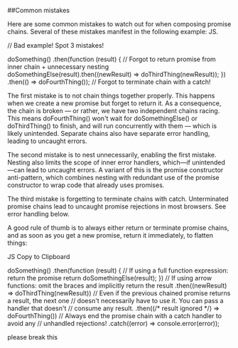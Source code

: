 ##Common mistakes

Here are some common mistakes to watch out for when composing promise chains. Several of these mistakes manifest in the following example:
JS.

// Bad example! Spot 3 mistakes!

doSomething()
  .then(function (result) {
    // Forgot to return promise from inner chain + unnecessary nesting
    doSomethingElse(result).then((newResult) => doThirdThing(newResult));
  })
  .then(() => doFourthThing());
// Forgot to terminate chain with a catch!


The first mistake is to not chain things together properly. This happens when we create a new promise but forget to return it. As a consequence, the chain is broken — or rather, we have two independent chains racing. This means doFourthThing() won't wait for doSomethingElse() or doThirdThing() to finish, and will run concurrently with them — which is likely unintended. Separate chains also have separate error handling, leading to uncaught errors.
 
The second mistake is to nest unnecessarily, enabling the first mistake. Nesting also limits the scope of inner error handlers, which—if unintended—can lead to uncaught errors. A variant of this is the promise constructor anti-pattern, which combines nesting with redundant use of the promise constructor to wrap code that already uses promises.

The third mistake is forgetting to terminate chains with catch. Unterminated promise chains lead to uncaught promise rejections in most browsers. See error handling below.

A good rule of thumb is to always either return or terminate promise chains, and as soon as you get a new promise, return it immediately, to flatten things:

JS
Copy to Clipboard

doSomething()
  .then(function (result) {
    // If using a full function expression: return the promise
    return doSomethingElse(result);
  })
  // If using arrow functions: omit the braces and implicitly return the result
  .then((newResult) => doThirdThing(newResult))
  // Even if the previous chained promise returns a result, the next one
  // doesn't necessarily have to use it. You can pass a handler that doesn't
  // consume any result.
  .then((/* result ignored */) => doFourthThing())
  // Always end the promise chain with a catch handler to avoid any
  // unhandled rejections!
  .catch((error) => console.error(error));


please break this 